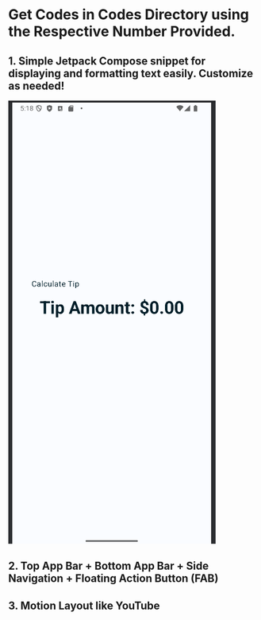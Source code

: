 <h1>Get Codes in Codes Directory using the Respective Number Provided.</h1>


<h2>1. Simple Jetpack Compose snippet for displaying and formatting text easily. Customize as needed!</h2>

<img src="https://raw.githubusercontent.com/Aditya948351/Hosting/main/AndroidSnip1.png" alt="Jetpack Compose Screenshot">

<h2>2. Top App Bar + Bottom App Bar + Side Navigation + Floating Action Button (FAB)</h2>

<h2>3. Motion Layout like YouTube</h2>

